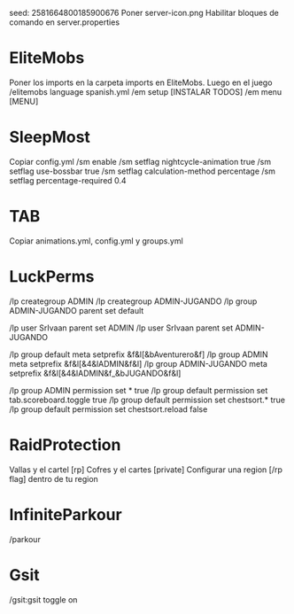 seed: 2581664800185900676
Poner server-icon.png
Habilitar bloques de comando en server.properties
# EliteMobs
Poner los imports en la carpeta imports en EliteMobs.
Luego en el juego
/elitemobs language spanish.yml
/em setup [INSTALAR TODOS]
/em menu [MENU]

# SleepMost
Copiar config.yml
/sm enable
/sm setflag nightcycle-animation true
/sm setflag use-bossbar true
/sm setflag calculation-method percentage
/sm setflag percentage-required 0.4

# TAB
Copiar animations.yml, config.yml y groups.yml

# LuckPerms
/lp creategroup ADMIN
/lp creategroup ADMIN-JUGANDO
/lp group ADMIN-JUGANDO parent set default

/lp user SrIvaan parent set ADMIN
/lp user SrIvaan parent set ADMIN-JUGANDO

/lp group default meta setprefix &f&l[&bAventurero&f]
/lp group ADMIN meta setprefix &f&l[&4&lADMIN&f&l]
/lp group ADMIN-JUGANDO meta setprefix &f&l[&4&lADMIN&f_&bJUGANDO&f&l]

/lp group ADMIN permission set * true
/lp group default permission set tab.scoreboard.toggle true
/lp group default permission set chestsort.* true
/lp group default permission set chestsort.reload false

# RaidProtection
Vallas y el cartel [rp]
Cofres y el cartes [private]
Configurar una region [/rp flag] dentro de tu region

# InfiniteParkour
/parkour

# Gsit
/gsit:gsit toggle on